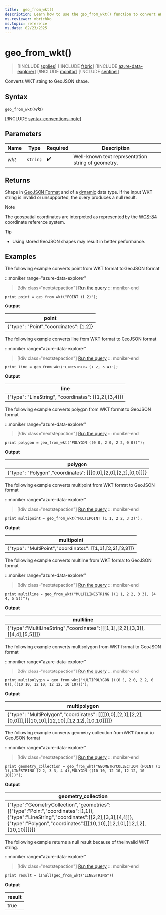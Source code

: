 ```yaml
---
title:  geo_from_wkt()
description: Learn how to use the geo_from_wkt() function to convert WKT string into GeoJSON shapes.
ms.reviewer: mbrichko
ms.topic: reference
ms.date: 02/23/2025
---
```

# geo_from_wkt()

> [!INCLUDE [applies](../includes/applies-to-version/applies.md)] [!INCLUDE [fabric](../includes/applies-to-version/fabric.md)] [!INCLUDE [azure-data-explorer](../includes/applies-to-version/azure-data-explorer.md)] [!INCLUDE [monitor](../includes/applies-to-version/monitor.md)] [!INCLUDE [sentinel](../includes/applies-to-version/sentinel.md)]

Converts WKT string to GeoJSON shape.

## Syntax

`geo_from_wkt(`*wkt*`)`

[!INCLUDE [syntax-conventions-note](../includes/syntax-conventions-note.md)]

## Parameters

|Name|Type|Required|Description|
|--|--|--|--|
| *wkt* | `string` |  :heavy_check_mark: | Well-known text representation string of geometry.|

## Returns

Shape in [GeoJSON Format](https://tools.ietf.org/html/rfc7946) and of a [dynamic](scalar-data-types/dynamic.md) data type. If the input WKT string is invalid or unsupported, the query produces a null result.

> [!NOTE]
>
> The geospatial coordinates are interpreted as represented by the [WGS-84](https://earth-info.nga.mil/index.php?dir=wgs84&action=wgs84) coordinate reference system.

> [!TIP]
> 
> * Using stored GeoJSON shapes may result in better performance.

## Examples

The following example converts point from WKT format to GeoJSON format

:::moniker range="azure-data-explorer"
> [!div class="nextstepaction"]
> <a href="https://dataexplorer.azure.com/clusters/help/databases/Samples?query=H4sIAAAAAAAAAysoyswrUSjIB5G2Cump%2BfFpRfm58eXZJRpKAf6efiEKGoYKRppKmtYAgd7W7CoAAAA%3D" target="_blank">Run the query</a>
::: moniker-end

```kusto
print point = geo_from_wkt("POINT (1 2)");
```

**Output**

|point|
|---|
|{"type": "Point","coordinates": [1,2]}|

The following example converts line from WKT format to GeoJSON format

:::moniker range="azure-data-explorer"
> [!div class="nextstepaction"]
> <a href="https://dataexplorer.azure.com/clusters/help/databases/Samples?query=H4sIAAAAAAAAAysoyswrUcjJzEtVsFVIT82PTyvKz40vzy7RUPLx9HMNDgny9HNX0DBUMNJRMFYw0VTStAYA45sxNDMAAAA%3D" target="_blank">Run the query</a>
::: moniker-end

```kusto
print line = geo_from_wkt("LINESTRING (1 2, 3 4)");
```

**Output**

|line|
|---|
|{"type": "LineString", "coordinates": [[1,2],[3,4]]}|

The following example converts polygon from WKT format to GeoJSON format

:::moniker range="azure-data-explorer"
> [!div class="nextstepaction"]
> <a href="https://dataexplorer.azure.com/clusters/help/databases/Samples?query=H4sIAAAAAAAAAysoyswrUSjIz6lMz89TsFVIT82PTyvKz40vzy7RUArw94l09%2FdT0NAwUDDQUTCCEEY6CkCupqaSpjUAEHnOWj8AAAA%3D" target="_blank">Run the query</a>
::: moniker-end

```kusto
print polygon = geo_from_wkt("POLYGON ((0 0, 2 0, 2 2, 0 0))");
```

**Output**

|polygon|
|---|
|{"type": "Polygon","coordinates": [[[0,0],[2,0],[2,2],[0,0]]]}|

The following example converts multipoint from WKT format to GeoJSON format

:::moniker range="azure-data-explorer"
> [!div class="nextstepaction"]
> <a href="https://dataexplorer.azure.com/clusters/help/databases/Samples?query=H4sIAAAAAAAAAysoyswrUcgtzSnJLMgHMW0V0lPz49OK8nPjy7NLNJR8Q31CPAP8Pf1CFDQMFQx1FIwUjHQUjBWMNZU0rQHR%2FVPZPgAAAA%3D%3D" target="_blank">Run the query</a>
::: moniker-end

```kusto
print multipoint = geo_from_wkt("MULTIPOINT (1 1, 2 2, 3 3)");
```

**Output**

|multipoint|
|---|
|{"type": "MultiPoint","coordinates": [[1,1],[2,2],[3,3]]}|

The following example converts multiline from WKT format to GeoJSON format

:::moniker range="azure-data-explorer"
> [!div class="nextstepaction"]
> <a href="https://dataexplorer.azure.com/clusters/mbrichko.westeurope.dev/databases/DB11?query=H4sIAAAAAAAAAysoyswrUcgtzSnJzMnMS1WwVUhPzY9PK8rPjS%2FPLtFQ8g31CfH08fRzDQ4J8vRzV9DQMFQw1FEwUjDSUTBWMNbUUdAwUTDRUTBVMNXUVNK0BgDgoMevUAAAAA%3D%3D" target="_blank">Run the query</a>
::: moniker-end

```kusto
print multiline = geo_from_wkt("MULTILINESTRING ((1 1, 2 2, 3 3), (4 4, 5 5))");
```

**Output**

|multiline|
|---|
|{"type":"MultiLineString","coordinates":[[[1,1],[2,2],[3,3]],[[4,4],[5,5]]]}|

The following example converts multipolygon from WKT format to GeoJSON format

:::moniker range="azure-data-explorer"
> [!div class="nextstepaction"]
> <a href="https://dataexplorer.azure.com/clusters/help/databases/Samples?query=H4sIAAAAAAAAAysoyswrUcgtzSnJLMjPqUzPz1OwVUhPzY9PK8rPjS%2FPLtFQ8g31CfEM8PeJdPf3U9DQ0DBQMNBRMIIQRjoKQK6mpo6GhqGBgiFQzNAITgElwYKamppKmtYAU5vOHmoAAAA%3D" target="_blank">Run the query</a>
::: moniker-end

```kusto
print multipolygon = geo_from_wkt("MULTIPOLYGON (((0 0, 2 0, 2 2, 0 0)),((10 10, 12 10, 12 12, 10 10)))");
```

**Output**

|multipolygon|
|---|
|{"type": "MultiPolygon","coordinates": [[[[0,0],[2,0],[2,2],[0,0]]],[[[10,10],[12,10],[12,12],[10,10]]]]}|

The following example converts geometry collection from WKT format to GeoJSON format

:::moniker range="azure-data-explorer"
> [!div class="nextstepaction"]
> <a href="https://dataexplorer.azure.com/clusters/help/databases/Samples?query=H4sIAAAAAAAAAz3KsQrDIBhF4Ve5ZPIHh2iylU5BgmA1pC6ZHIItoUksIpS%2BfZsOnQ58nGde9oJ7TFss%2BR3mtK5xLkvacT403HLawutRWNUrd1F%2BnDpnjOq8dhZscNp6MAFB3Girrn7UtgeTkBwNGo4WLfHBmak%2FfiZqiJpDyH%2B%2B4w%2BJqKLTBz25NNyPAAAA" target="_blank">Run the query</a>
::: moniker-end

```kusto
print geometry_collection = geo_from_wkt("GEOMETRYCOLLECTION (POINT (1 1),LINESTRING (2 2, 3 3, 4 4),POLYGON ((10 10, 12 10, 12 12, 10 10)))");
```

**Output**

|geometry_collection|
|---|
|{"type":"GeometryCollection","geometries":[{"type":"Point","coordinates":[1,1]},{"type":"LineString","coordinates":[[2,2],[3,3],[4,4]]},{"type":"Polygon","coordinates":[[[10,10],[12,10],[12,12],[10,10]]]}]}|

The following example returns a null result because of the invalid WKT string.

:::moniker range="azure-data-explorer"
> [!div class="nextstepaction"]
> <a href="https://dataexplorer.azure.com/clusters/help/databases/Samples?query=H4sIAAAAAAAAAysoyswrUShKLS7NKVGwVcgszivNydFIT82PTyvKz40vzy7RUPLx9HMNDgny9HNX0tQEAKksupUxAAAA" target="_blank">Run the query</a>
::: moniker-end

```kusto
print result = isnull(geo_from_wkt("LINESTRING"))
```

**Output**

| result |
|--------|
|  true  |